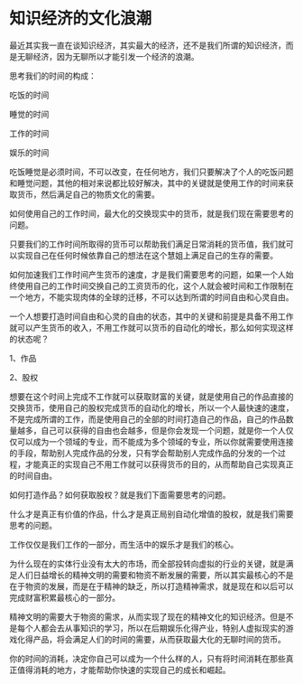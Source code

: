 # 知识经济的文化浪潮

最近其实我一直在谈知识经济，其实最大的经济，还不是我们所谓的知识经济，而是无聊经济，因为无聊所以才能引发一个经济的浪潮。

思考我们的时间的构成：

吃饭的时间

睡觉的时间

工作的时间

娱乐的时间

吃饭睡觉是必须时间，不可以改变，在任何地方，我们只要解决了个人的吃饭问题和睡觉问题，其他的相对来说都比较好解决，其中的关键就是使用工作的时间来获取货币，然后满足自己的物质文化的需要。

如何使用自己的工作时间，最大化的交换现实中的货币，就是我们现在需要思考的问题。

只要我们的工作时间所取得的货币可以帮助我们满足日常消耗的货币值，我们就可以实现自己在任何时候依靠自己的想法在这个慧姐上满足自己的生存的需要。

如何加速我们工作时间产生货币的速度，才是我们需要思考的问题，如果一个人始终使用自己的工作时间交换自己的工资货币的化，这个人就会被时间和工作限制在一个地方，不能实现肉体的全球的迁移，不可以达到所谓的时间自由和心灵自由。

一个人想要打造时间自由和心灵的自由的状态，其中的关键和前提是具备不用工作就可以产生货币的收入，不用工作就可以货币的自动化的增长，那么如何实现这样的状态呢？

1、作品

2、股权

想要在这个时间上完成不工作就可以获取财富的关键，就是使用自己的作品直接的交换货币，使用自己的股权完成货币的自动化的增长，所以一个人最快速的速度，不是完成所谓的工作，而是使用自己的全部的时间打造自己的作品，自己的作品数量越多，自己可以获得的自由也会越多，但是你会发现一个问题，就是你一个人仅仅可以成为一个领域的专业，而不能成为多个领域的专业，所以你就需要使用连接的手段，帮助别人完成作品的分发，只有学会帮助别人完成作品的分发的一个过程，才能真正的实现自己不用工作就可以获得货币的目的，从而帮助自己实现真正的时间自由。

如何打造作品？如何获取股权？就是我们下面需要思考的问题。

什么才是真正有价值的作品，什么才是真正局别自动化增值的股权，就是我们需要思考的问题。

工作仅仅是我们工作的一部分，而生活中的娱乐才是我们的核心。

为什么现在的实体行业没有太大的市场，而全部投转向虚拟的行业的关键，就是满足人们日益增长的精神文明的需要和物资不断发展的需要，所以其实最核心的不是在于物资的发展，而是在于精神的缺乏，所以打造精神需求，就是现在和以后可以完成财富积累最核心的一部分。

精神文明的需要大于物资的需求，从而实现了现在的精神文化的知识经济。但是不是每个人都会去从事知识的学习，所以在后期娱乐化得产业，特别人虚拟现实的游戏化得产品，将会满足人们的时间的需要，从而获取最大化的无聊时间的货币。

你的时间的消耗，决定你自己可以成为一个什么样的人，只有将时间消耗在那些真正值得消耗的地方，才能帮助你快速的实现自己的成长和崛起。
